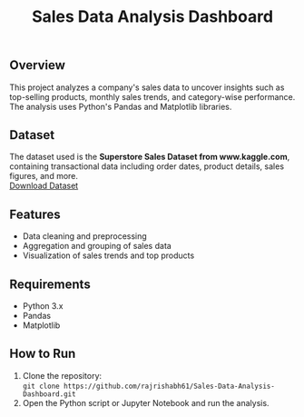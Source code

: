 

<header>
    <h1>Sales Data Analysis Dashboard</h1>
</header>

<section>
    <h2>Overview</h2>
    <p>
        This project analyzes a company's sales data to uncover insights such as top-selling products, 
        monthly sales trends, and category-wise performance. The analysis uses Python's Pandas and Matplotlib libraries.
    </p>
</section>

<section>
    <h2>Dataset</h2>
    <p>
        The dataset used is the <strong>Superstore Sales Dataset from www.kaggle.com</strong>, containing transactional data including 
        order dates, product details, sales figures, and more.
        <br>
        <a href="https://www.kaggle.com/datasets/vivek468/superstore-dataset-final" target="_blank">Download Dataset</a>
    </p>
</section>

<section>
    <h2>Features</h2>
    <ul>
        <li>Data cleaning and preprocessing</li>
        <li>Aggregation and grouping of sales data</li>
        <li>Visualization of sales trends and top products</li>
    </ul>
</section>

<section>
    <h2>Requirements</h2>
    <ul>
        <li>Python 3.x</li>
        <li>Pandas</li>
        <li>Matplotlib</li>
    </ul>
</section>

<section>
    <h2>How to Run</h2>
    <ol>
        <li>Clone the repository:<br>
            <code>git clone https://github.com/rajrishabh61/Sales-Data-Analysis-Dashboard.git</code>
        </li>
        <li>Open the Python script or Jupyter Notebook and run the analysis.</li>
    </ol>
</section>

</body>
</html>
